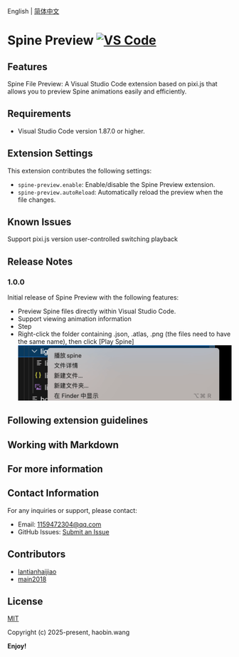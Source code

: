 <!--
 * @Author: haobin.wang
 * @Date: 2025-03-28 18:31:22
 * @LastEditors: haobin.wang
 * @LastEditTime: 2025-04-18 09:34:39
 * @Description: Do not edit
-->
English | [简体中文](./README_zh_CN.md)  
# Spine Preview [![VS Code](https://img.shields.io/badge/VS%20Code-Extension-blue)](https://marketplace.visualstudio.com/items?itemName=lantianhaijiao.spine-preview)

## Features

Spine File Preview: A Visual Studio Code extension based on pixi.js that allows you to preview Spine animations easily and efficiently.
## Requirements
- Visual Studio Code version 1.87.0 or higher.

## Extension Settings

This extension contributes the following settings:

- `spine-preview.enable`: Enable/disable the Spine Preview extension.
- `spine-preview.autoReload`: Automatically reload the preview when the file changes.

## Known Issues
Support pixi.js version user-controlled switching playback

## Release Notes


### 1.0.0
Initial release of Spine Preview with the following features:

- Preview Spine files directly within Visual Studio Code.
- Support viewing animation information
- Step
- Right-click the folder containing .json, .atlas, .png (the files need to have the same name), then click [Play Spine]
![eg](src/images/spine-preview.png)


## Following extension guidelines


## Working with Markdown

## For more information

## Contact Information

For any inquiries or support, please contact:

- Email: 1159472304@qq.com
- GitHub Issues: [Submit an Issue](https://github.com/lantianhaijiao)

## Contributors
- [lantianhaijiao](https://github.com/lantianhaijiao)
- [main2018](https://github.com/main2018)

## License

[MIT](https://opensource.org/licenses/MIT)

Copyright (c) 2025-present, haobin.wang

**Enjoy!**
